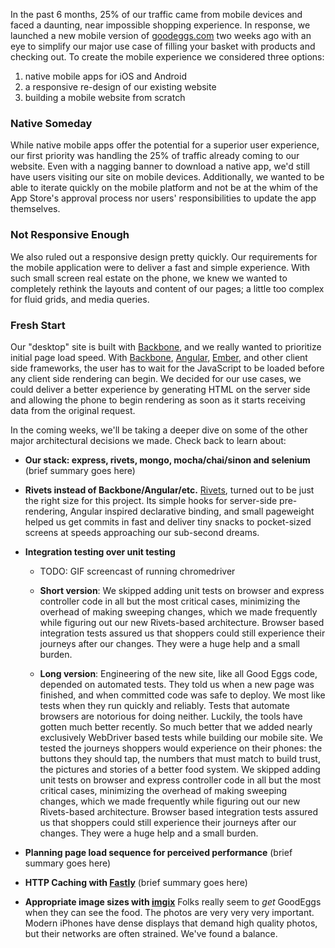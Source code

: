 In the past 6 months, 25% of our traffic came from mobile devices and faced a
daunting, near impossible shopping experience. In response, we launched a new
mobile version of [goodeggs.com](http://goodeggs.com) two weeks ago with an
eye to simplify our major use case of filling your basket with products and
checking out. To create the mobile experience we considered three options:

1. native mobile apps for iOS and Android
2. a responsive re-design of our existing website
3. building a mobile website from scratch

### Native Someday
While native mobile apps offer the potential for a superior user experience, our
first priority was handling the 25% of traffic already coming to our website.
Even with a nagging banner to download a native app, we'd still have users
visiting our site on mobile devices. Additionally, we wanted to be able to
iterate quickly on the mobile platform and not be at the whim of the App Store's
approval process nor users' responsibilities to update the app themselves.

### Not Responsive Enough
We also ruled out a responsive design pretty quickly. Our requirements for the
mobile application were to deliver a fast and simple experience. With such small
screen real estate on the phone, we knew we wanted to completely rethink the
layouts and content of our pages; a little too complex for fluid grids, and
media queries.

### Fresh Start
Our "desktop" site is built with
[Backbone](http://backbonejs.org/), and we really wanted to prioritize initial
page load speed. With [Backbone](http://backbonejs.org/),
[Angular](http://angularjs.org/), [Ember](http://emberjs.com/), and other client
side frameworks, the user has to wait for the JavaScript to be loaded before any
client side rendering can begin. We decided for our use cases, we could deliver
a better experience by generating HTML on the server side and allowing the phone
to begin rendering as soon as it starts receiving data from the original request.

In the coming weeks, we'll be taking a deeper dive on some of the other major
architectural decisions we made. Check back to learn about:

* __Our stack: express, rivets, mongo, mocha/chai/sinon and selenium__
(brief summary goes here)

* __Rivets instead of Backbone/Angular/etc.__
[Rivets](http://www.rivetsjs.com/), turned out to be just the right size for this project.  Its simple hooks for server-side pre-rendering, Angular inspired declarative binding, and small pageweight helped us get commits in fast and deliver tiny snacks to pocket-sized screens at speeds approaching our sub-second dreams.


* __Integration testing over unit testing__
    * TODO: GIF screencast of running chromedriver
    * __Short version__:
      We skipped adding unit tests on browser and express controller code in all but the most critical cases, minimizing the overhead of making sweeping changes, which we made frequently while figuring out our new Rivets-based architecture. Browser based integration tests assured us that shoppers could still experience their journeys after our changes. They were a huge help and a small burden.

    * __Long version__:
      Engineering of the new site, like all Good Eggs code, depended on automated tests.  They told us when a new page was finished, and when committed code was safe to deploy.  We most like tests when they run quickly and reliably. Tests that automate browsers are notorious for doing neither. Luckily, the tools have gotten much better recently. So much better that we added nearly exclusively WebDriver based tests while building our mobile site. We tested the journeys shoppers would experience on their phones: the buttons they should tap, the numbers that must match to build trust, the pictures and stories of a better food system. We skipped adding unit tests on browser and express controller code in all but the most critical cases, minimizing the overhead of making sweeping changes, which we made frequently while figuring out our new Rivets-based architecture. Browser based integration tests assured us that shoppers could still experience their journeys after our changes. They were a huge help and a small burden.



* __Planning page load sequence for perceived performance__
(brief summary goes here)

* __HTTP Caching with [Fastly](https://www.fastly.com/)__
(brief summary goes here)

* __Appropriate image sizes with [imgix](http://www.imgix.com/)__
  Folks really seem to _get_ GoodEggs when they can see the food.  The photos are very very very important.  Modern iPhones have dense displays that demand high quality photos, but their networks are often strained.  We've found a balance.
